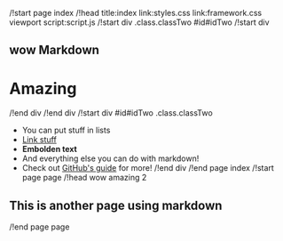 /!start page index
/!head title:index link:styles.css link:framework.css viewport script:script.js
/!start div .class.classTwo #id#idTwo
/!start div
## wow Markdown
# Amazing
/!end div
/!end div
/!start div #id#idTwo .class.classTwo
- You can put stuff in lists
- [Link stuff](https://google.com)
- **Embolden text**
- And everything else you can do with markdown!
- Check out [GitHub's guide](https://guides.github.com/features/mastering-markdown/) for more!
/!end div
/!end page index
/!start page page
/!head wow amazing 2
## This is another page using markdown
/!end page page
